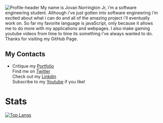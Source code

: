 
![Profile-header](https://user-images.githubusercontent.com/88255194/141226706-ea00f5a2-69fd-4000-8d4f-73250dcb8ed0.jpg)
My name is Jovan Norrington Jr, i'm a software engineering student. Although i've just gotten into software engineering i'm  excited about what i can do and all of the amazing project i'll eventually work on. So far my favorite language is javaScript, only because it allows me to do more with my applications and webpages. I also make gaming youtube videos from time to time its something i've always wanted to do. Thanks for visiting my GitHub Page.
## My Contacts
* Critique my [Portfolio](https://jovan-png.github.io/Portfolio-Jovan/) <br>
Find me on [Twitter](https://twitter.com/Le_Braci) <br>
Check out my [Linkdin](https://www.linkedin.com/in/jovan-norrington-jr-0a97a821b/) <br>
Subscribe to my [Youtube](https://www.youtube.com/c/lebraci) if you like! <br>


# Stats
[![Top Langs](https://github-readme-stats.vercel.app/api/top-langs/?username=jovan-png)](https://github.com/jovan-png/github-readme-stats)
